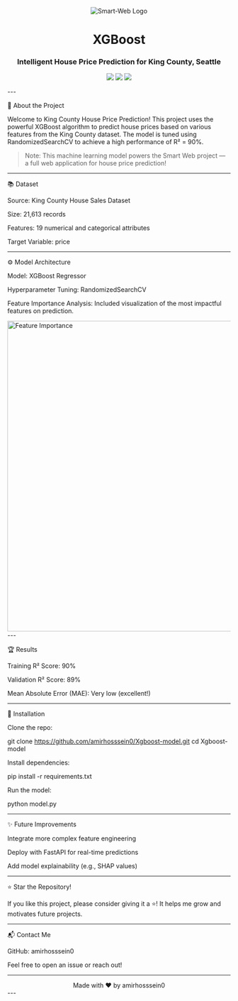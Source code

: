 <p align="center">
  <img src="https://img.shields.io/badge/Smart--Web-House%20Price%20Prediction-blueviolet?style=for-the-badge&logo=homeadvisor&logoColor=white" alt="Smart-Web Logo"/>
</p><h1 align="center">XGBoost</h1>
<h3 align="center">Intelligent House Price Prediction for King County, Seattle</h3><p align="center">
  <img src="https://img.shields.io/badge/XGBoost-ML-orange?style=flat-square&logo=githubactions&logoColor=white">
  <img src="https://img.shields.io/badge/Accuracy-90%25-brightgreen?style=flat-square">
  <img src="https://img.shields.io/badge/License-MIT-lightgrey?style=flat-square">
</p>
---

📖 About the Project

Welcome to King County House Price Prediction!
This project uses the powerful XGBoost algorithm to predict house prices based on various features from the King County dataset.
The model is tuned using RandomizedSearchCV to achieve a high performance of R² = 90%.

> Note:
This machine learning model powers the Smart Web project — a full web application for house price prediction!




---

📚 Dataset

Source: King County House Sales Dataset

Size: 21,613 records

Features: 19 numerical and categorical attributes

Target Variable: price



---

⚙️ Model Architecture

Model: XGBoost Regressor

Hyperparameter Tuning: RandomizedSearchCV

Feature Importance Analysis:
Included visualization of the most impactful features on prediction.


<img src="https://your-feature-importance-plot-link.com/feature.png" alt="Feature Importance" width="700"/>
---

🏆 Results

Training R² Score: 90%

Validation R² Score: 89%

Mean Absolute Error (MAE): Very low (excellent!)



---

🚀 Installation

Clone the repo:

git clone https://github.com/amirhosssein0/Xgboost-model.git
cd Xgboost-model

Install dependencies:

pip install -r requirements.txt

Run the model:

python model.py


---

✨ Future Improvements

Integrate more complex feature engineering

Deploy with FastAPI for real-time predictions

Add model explainability (e.g., SHAP values)



---

⭐ Star the Repository!

If you like this project, please consider giving it a ⭐!
It helps me grow and motivates future projects.


---

📬 Contact Me

GitHub: amirhosssein0


Feel free to open an issue or reach out!


---

<div align="center">Made with ❤️ by amirhosssein0

</div>
---
